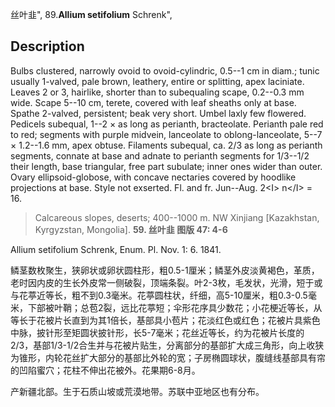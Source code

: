 丝叶韭",
89.**Allium setifolium** Schrenk",

## Description
Bulbs clustered, narrowly ovoid to ovoid-cylindric, 0.5--1 cm in diam.; tunic usually 1-valved, pale brown, leathery, entire or splitting, apex laciniate. Leaves 2 or 3, hairlike, shorter than to subequaling scape, 0.2--0.3 mm wide. Scape 5--10 cm, terete, covered with leaf sheaths only at base. Spathe 2-valved, persistent; beak very short. Umbel laxly few flowered. Pedicels subequal, 1--2 × as long as perianth, bracteolate. Perianth pale red to red; segments with purple midvein, lanceolate to oblong-lanceolate, 5--7 × 1.2--1.6 mm, apex obtuse. Filaments subequal, ca. 2/3 as long as perianth segments, connate at base and adnate to perianth segments for 1/3--1/2 their length, base triangular, free part subulate; inner ones wider than outer. Ovary ellipsoid-globose, with concave nectaries covered by hoodlike projections at base. Style not exserted. Fl. and fr. Jun--Aug. 2&lt;I&gt; n&lt;/I&gt; = 16.

> Calcareous slopes, deserts; 400--1000 m. NW Xinjiang [Kazakhstan, Kyrgyzstan, Mongolia].
**59. 丝叶韭 图版 47: 4-6**

Allium setifolium Schrenk, Enum. Pl. Nov. 1: 6. 1841.

鳞茎数枚聚生，狭卵状或卵状圆柱形，粗0.5-1厘米；鳞茎外皮淡黄褐色，革质，老时因内皮的生长外皮常一侧破裂，顶端条裂。叶2-3枚，毛发状，光滑，短于或与花葶近等长，粗不到0.3毫米。花葶圆柱状，纤细，高5-10厘米，粗0.3-0.5毫米，下部被叶鞘；总苞2裂，远比花葶短；伞形花序具少数花；小花梗近等长，从等长于花被片长直到为其1倍长，基部具小苞片；花淡红色或红色；花被片具紫色中脉，披针形至矩圆状披针形，长5-7毫米；花丝近等长，约为花被片长度的2/3，基部1/3-1/2合生并与花被片贴生，分离部分的基部扩大成三角形，向上收狭为锥形，内轮花丝扩大部分的基部比外轮的宽；子房椭圆球状，腹缝线基部具有帘的凹陷蜜穴；花柱不伸出花被外。花果期6-8月。

产新疆北部。生于石质山坡或荒漠地带。苏联中亚地区也有分布。
